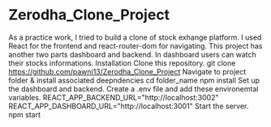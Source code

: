# Zerodha_Clone_Project
As a practice work, I tried to build a clone of stock exhange platform. I used React for the frontend and react-router-dom for navigating. This project has another two parts dashboard and backend. In dashboard users can watch their stocks informations.
Installation
Clone this repository.
git clone https://github.com/pawni13/Zerodha_Clone_Project
Navigate to project folder & install associated deepndencies
cd folder_name
npm install
Set up the dashboard and backend. Create a .env file and add these environemtal variables.
REACT_APP_BACKEND_URL="http://localhost:3002"
REACT_APP_DASHBOARD_URL="http://localhost:3001"
Start the server.
 npm start
